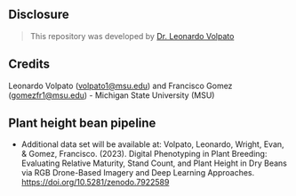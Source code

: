 ## Disclosure
> This repository was developed by [Dr. Leonardo Volpato](https://github.com/volpatoo)
## Credits
Leonardo Volpato (volpato1@msu.edu) and Francisco Gomez (gomezfr1@msu.edu) - Michigan State University (MSU)

## Plant height bean pipeline

- Additional data set will be available at: Volpato, Leonardo, Wright, Evan, & Gomez, Francisco. (2023). Digital Phenotyping in Plant Breeding: Evaluating Relative Maturity, Stand Count, and Plant Height in Dry Beans via RGB Drone-Based Imagery and Deep Learning Approaches. https://doi.org/10.5281/zenodo.7922589

